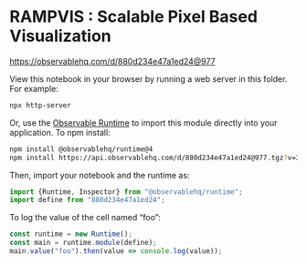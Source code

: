 # RAMPVIS : Scalable Pixel Based Visualization

https://observablehq.com/d/880d234e47a1ed24@977

View this notebook in your browser by running a web server in this folder. For
example:

~~~sh
npx http-server
~~~

Or, use the [Observable Runtime](https://github.com/observablehq/runtime) to
import this module directly into your application. To npm install:

~~~sh
npm install @observablehq/runtime@4
npm install https://api.observablehq.com/d/880d234e47a1ed24@977.tgz?v=3
~~~

Then, import your notebook and the runtime as:

~~~js
import {Runtime, Inspector} from "@observablehq/runtime";
import define from "880d234e47a1ed24";
~~~

To log the value of the cell named “foo”:

~~~js
const runtime = new Runtime();
const main = runtime.module(define);
main.value("foo").then(value => console.log(value));
~~~

